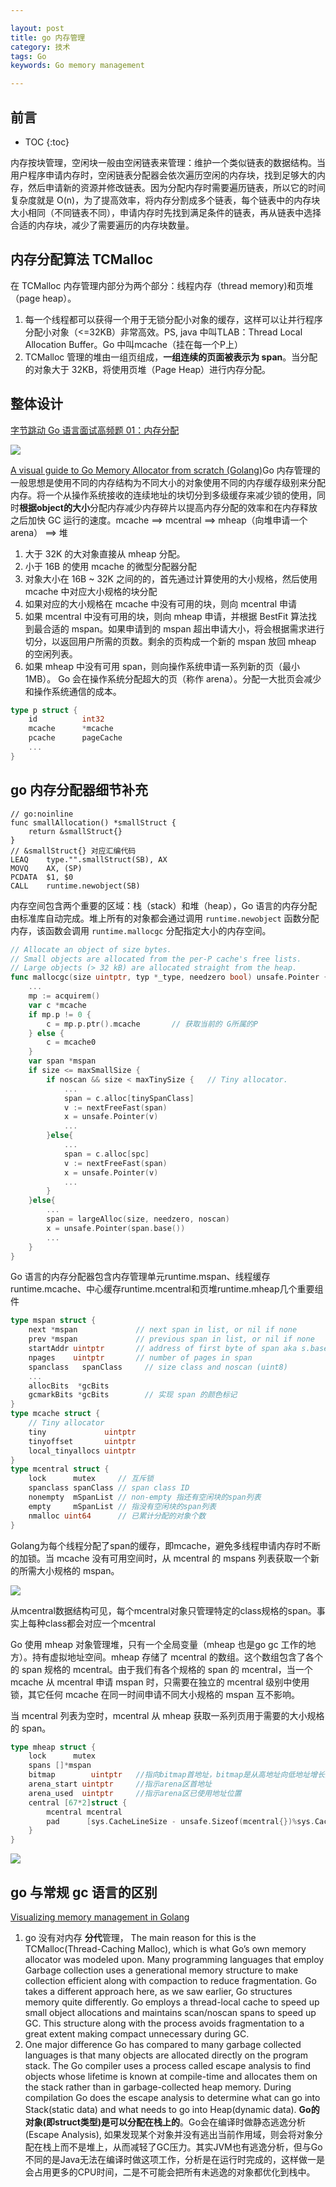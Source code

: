 ```yaml
---

layout: post
title: go 内存管理
category: 技术
tags: Go
keywords: Go memory management

---
```


## 前言

* TOC
{:toc}

内存按块管理，空闲块一般由空闲链表来管理：维护一个类似链表的数据结构。当用户程序申请内存时，空闲链表分配器会依次遍历空闲的内存块，找到足够大的内存，然后申请新的资源并修改链表。因为分配内存时需要遍历链表，所以它的时间复杂度就是 O(n)，为了提高效率，将内存分割成多个链表，每个链表中的内存块大小相同（不同链表不同），申请内存时先找到满足条件的链表，再从链表中选择合适的内存块，减少了需要遍历的内存块数量。

## 内存分配算法 TCMalloc 

在 TCMalloc 内存管理内部分为两个部分：线程内存（thread memory)和页堆（page heap）。

1. 每一个线程都可以获得一个用于无锁分配小对象的缓存，这样可以让并行程序分配小对象（<=32KB）非常高效。PS, java 中叫TLAB：Thread Local Allocation Buffer。Go 中叫mcache（挂在每一个P上）
2. TCMalloc 管理的堆由一组页组成，**一组连续的页面被表示为 span**。当分配的对象大于 32KB，将使用页堆（Page Heap）进行内存分配。

## 整体设计

[字节跳动 Go 语言面试高频题 01：内存分配](https://zhuanlan.zhihu.com/p/352133292)

![](/public/upload/go/go_memory_layout.jpeg)

[A visual guide to Go Memory Allocator from scratch (Golang)](https://medium.com/@ankur_anand/a-visual-guide-to-golang-memory-allocator-from-ground-up-e132258453ed)Go 内存管理的一般思想是使用不同的内存结构为不同大小的对象使用不同的内存缓存级别来分配内存。将一个从操作系统接收的连续地址的块切分到多级缓存来减少锁的使用，同时**根据object的大小**分配内存减少内存碎片以提高内存分配的效率和在内存释放之后加快 GC 运行的速度。mcache ==> mcentral ==> mheap（向堆申请一个arena） ==> 堆

1. 大于 32K 的大对象直接从 mheap 分配。
2. 小于 16B 的使用 mcache 的微型分配器分配
3. 对象大小在 16B ~ 32K 之间的的，首先通过计算使用的大小规格，然后使用 mcache 中对应大小规格的块分配
4. 如果对应的大小规格在 mcache 中没有可用的块，则向 mcentral 申请
5. 如果 mcentral 中没有可用的块，则向 mheap 申请，并根据 BestFit 算法找到最合适的 mspan。如果申请到的 mspan 超出申请大小，将会根据需求进行切分，以返回用户所需的页数。剩余的页构成一个新的 mspan 放回 mheap 的空闲列表。
6. 如果 mheap 中没有可用 span，则向操作系统申请一系列新的页（最小 1MB）。 Go 会在操作系统分配超大的页（称作 arena）。分配一大批页会减少和操作系统通信的成本。

```go
type p struct {
	id          int32
	mcache      *mcache
	pcache      pageCache 
	...
}
```

## go 内存分配器细节补充

```
// go:noinline
func smallAllocation() *smallStruct {
    return &smallStruct{}
}
// &smallStruct{} 对应汇编代码
LEAQ    type."".smallStruct(SB), AX
MOVQ    AX, (SP)
PCDATA  $1, $0
CALL    runtime.newobject(SB)
```

内存空间包含两个重要的区域：栈（stack）和堆（heap），Go 语言的内存分配由标准库自动完成。堆上所有的对象都会通过调用 `runtime.newobject` 函数分配内存，该函数会调用 `runtime.mallocgc` 分配指定大小的内存空间。

```go
// Allocate an object of size bytes.
// Small objects are allocated from the per-P cache's free lists.
// Large objects (> 32 kB) are allocated straight from the heap.
func mallocgc(size uintptr, typ *_type, needzero bool) unsafe.Pointer {
    ...
    mp := acquirem()
    var c *mcache
	if mp.p != 0 {
		c = mp.p.ptr().mcache       // 获取当前的 G所属的P
	} else {
		c = mcache0
    }
    var span *mspan
    if size <= maxSmallSize {
        if noscan && size < maxTinySize {   // Tiny allocator.
            ...
            span = c.alloc[tinySpanClass]
            v := nextFreeFast(span)
            x = unsafe.Pointer(v)
            ...
        }else{
            ...
            span = c.alloc[spc]
            v := nextFreeFast(span)
            x = unsafe.Pointer(v)
            ...
        }
    }else{
        ...
        span = largeAlloc(size, needzero, noscan)
        x = unsafe.Pointer(span.base())
        ...
    }
}
```

Go 语言的内存分配器包含内存管理单元runtime.mspan、线程缓存runtime.mcache、中心缓存runtime.mcentral和页堆runtime.mheap几个重要组件

```go
type mspan struct {
    next *mspan             // next span in list, or nil if none
    prev *mspan             // previous span in list, or nil if none
    startAddr uintptr       // address of first byte of span aka s.base()
    npages    uintptr       // number of pages in span
    spanclass   spanClass     // size class and noscan (uint8)
    ...
    allocBits  *gcBits
	gcmarkBits *gcBits        // 实现 span 的颜色标记
}
type mcache struct {
    // Tiny allocator
	tiny             uintptr
	tinyoffset       uintptr
	local_tinyallocs uintptr
}
type mcentral struct {
    lock      mutex     // 互斥锁
    spanclass spanClass // span class ID
    nonempty  mSpanList // non-empty 指还有空闲块的span列表
    empty     mSpanList // 指没有空闲块的span列表
    nmalloc uint64      // 已累计分配的对象个数
}
```

Golang为每个线程分配了span的缓存，即mcache，避免多线程申请内存时不断的加锁。当 mcache 没有可用空间时，从 mcentral 的 mspans 列表获取一个新的所需大小规格的 mspan。

![](/public/upload/go/go_memory_mcache.png)

从mcentral数据结构可见，每个mcentral对象只管理特定的class规格的span。事实上每种class都会对应一个mcentral

Go 使用 mheap 对象管理堆，只有一个全局变量（mheap 也是go gc 工作的地方）。持有虚拟地址空间。mheap 存储了 mcentral 的数组。这个数组包含了各个的 span 规格的 mcentral。由于我们有各个规格的 span 的 mcentral，当一个 mcache 从 mcentral 申请 mspan 时，只需要在独立的 mcentral 级别中使用锁，其它任何 mcache 在同一时间申请不同大小规格的 mspan 互不影响。

当 mcentral 列表为空时，mcentral 从 mheap 获取一系列页用于需要的大小规格的 span。

```go
type mheap struct {
    lock      mutex
    spans []*mspan
    bitmap        uintptr 	//指向bitmap首地址，bitmap是从高地址向低地址增长的
    arena_start uintptr		//指示arena区首地址
    arena_used  uintptr		//指示arena区已使用地址位置
    central [67*2]struct {
        mcentral mcentral
        pad      [sys.CacheLineSize - unsafe.Sizeof(mcentral{})%sys.CacheLineSize]byte
    }
}
```

![](/public/upload/go/go_memory_alloc.jpg)

## go 与常规 gc 语言的区别

[Visualizing memory management in Golang](https://deepu.tech/memory-management-in-golang/#:~:text=collection%20comes%20in.-,Go%20Memory%20management,is%20well%20optimized%20and%20efficient.) 

1. go 没有对内存 **分代**管理， The main reason for this is the TCMalloc(Thread-Caching Malloc), which is what Go’s own memory allocator was modeled upon. Many programming languages that employ Garbage collection uses a generational memory structure to make collection efficient along with compaction to reduce fragmentation. Go takes a different approach here, as we saw earlier, Go structures memory quite differently. Go employs a thread-local cache to speed up small object allocations and maintains scan/noscan spans to speed up GC. This structure along with the process avoids fragmentation to a great extent making compact unnecessary during GC.
2. One major difference Go has compared to many garbage collected languages is that many objects are allocated directly on the program stack. The Go compiler uses a process called escape analysis to find objects whose lifetime is known at compile-time and allocates them on the stack rather than in garbage-collected heap memory. During compilation Go does the escape analysis to determine what can go into Stack(static data) and what needs to go into Heap(dynamic data). **Go的对象(即struct类型)是可以分配在栈上的**。Go会在编译时做静态逃逸分析(Escape Analysis), 如果发现某个对象并没有逃出当前作用域，则会将对象分配在栈上而不是堆上，从而减轻了GC压力。其实JVM也有逃逸分析，但与Go不同的是Java无法在编译时做这项工作，分析是在运行时完成的，这样做一是会占用更多的CPU时间，二是不可能会把所有未逃逸的对象都优化到栈中。

